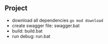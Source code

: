 ## Project

-   download all dependencies
    `go mod download`
-   create swagger file: swagger.bat
-   build: build.bat
-   run debug: run.bat
